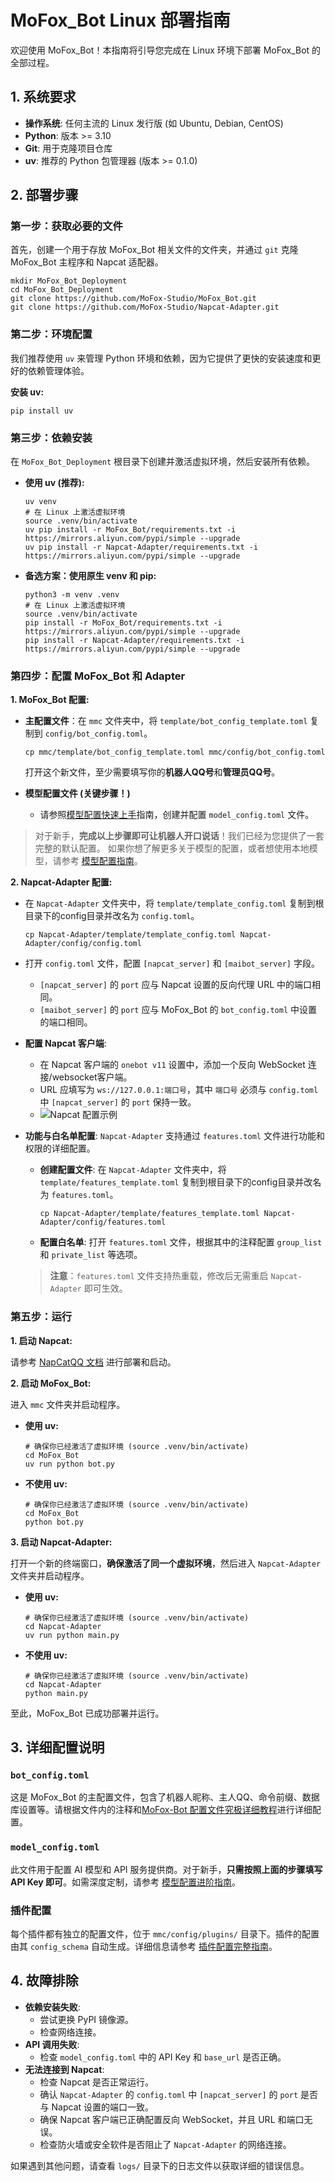 # MoFox_Bot Linux 部署指南

欢迎使用 MoFox_Bot！本指南将引导您完成在 Linux 环境下部署 MoFox_Bot 的全部过程。

## 1. 系统要求

- **操作系统**: 任何主流的 Linux 发行版 (如 Ubuntu, Debian, CentOS)
- **Python**: 版本 >= 3.10
- **Git**: 用于克隆项目仓库
- **uv**: 推荐的 Python 包管理器 (版本 >= 0.1.0)

## 2. 部署步骤

### 第一步：获取必要的文件

首先，创建一个用于存放 MoFox_Bot 相关文件的文件夹，并通过 `git` 克隆 MoFox_Bot 主程序和 Napcat 适配器。

```shell
mkdir MoFox_Bot_Deployment
cd MoFox_Bot_Deployment
git clone https://github.com/MoFox-Studio/MoFox_Bot.git
git clone https://github.com/MoFox-Studio/Napcat-Adapter.git
```

### 第二步：环境配置

我们推荐使用 `uv` 来管理 Python 环境和依赖，因为它提供了更快的安装速度和更好的依赖管理体验。

**安装 uv:**

```shell
pip install uv
```

### 第三步：依赖安装

在 `MoFox_Bot_Deployment` 根目录下创建并激活虚拟环境，然后安装所有依赖。

- **使用 uv (推荐):**

  ```shell
  uv venv
  # 在 Linux 上激活虚拟环境
  source .venv/bin/activate
  uv pip install -r MoFox_Bot/requirements.txt -i https://mirrors.aliyun.com/pypi/simple --upgrade
  uv pip install -r Napcat-Adapter/requirements.txt -i https://mirrors.aliyun.com/pypi/simple --upgrade
  ```

- **备选方案：使用原生 venv 和 pip:**

  ```shell
  python3 -m venv .venv
  # 在 Linux 上激活虚拟环境
  source .venv/bin/activate
  pip install -r MoFox_Bot/requirements.txt -i https://mirrors.aliyun.com/pypi/simple --upgrade
  pip install -r Napcat-Adapter/requirements.txt -i https://mirrors.aliyun.com/pypi/simple --upgrade
  ```

### 第四步：配置 MoFox_Bot 和 Adapter

**1. MoFox_Bot 配置:**

 - **主配置文件**：在 `mmc` 文件夹中，将 `template/bot_config_template.toml` 复制到 `config/bot_config.toml`。
   ```shell
   cp mmc/template/bot_config_template.toml mmc/config/bot_config.toml
   ```
   打开这个新文件，至少需要填写你的**机器人QQ号**和**管理员QQ号**。

 - **模型配置文件 (关键步骤！)**
   - 请参照[模型配置快速上手](guides/quick_start_model_config.md)指南，创建并配置 `model_config.toml` 文件。

 > 对于新手，**完成以上步骤即可让机器人开口说话**！我们已经为您提供了一套完整的默认配置。
 > 如果你想了解更多关于模型的配置，或者想使用本地模型，请参考 [模型配置指南](model_configuration_guide.md)。

**2. Napcat-Adapter 配置:**

- 在 `Napcat-Adapter` 文件夹中，将 `template/template_config.toml` 复制到根目录下的config目录并改名为 `config.toml`。
  ```shell
  cp Napcat-Adapter/template/template_config.toml Napcat-Adapter/config/config.toml
  ```
- 打开 `config.toml` 文件，配置 `[napcat_server]` 和 `[maibot_server]` 字段。
  - `[napcat_server]` 的 `port` 应与 Napcat 设置的反向代理 URL 中的端口相同。
  - `[maibot_server]` 的 `port` 应与 MoFox_Bot 的 `bot_config.toml` 中设置的端口相同。

- **配置 Napcat 客户端**:
  - 在 Napcat 客户端的 `onebot v11` 设置中，添加一个反向 WebSocket 连接/websocket客户端。
  - URL 应填写为 `ws://127.0.0.1:端口号`，其中 `端口号` 必须与 `config.toml` 中 `[napcat_server]` 的 `port` 保持一致。
  - ![Napcat 配置示例](../assets/napcat_websockets_client.png)

- **功能与白名单配置**:
  `Napcat-Adapter` 支持通过 `features.toml` 文件进行功能和权限的详细配置。
  - **创建配置文件**: 在 `Napcat-Adapter` 文件夹中，将 `template/features_template.toml` 复制到根目录下的config目录并改名为 `features.toml`。
    ```shell
    cp Napcat-Adapter/template/features_template.toml Napcat-Adapter/config/features.toml
    ```
  - **配置白名单**: 打开 `features.toml` 文件，根据其中的注释配置 `group_list` 和 `private_list` 等选项。
  > **注意**：`features.toml` 文件支持热重载，修改后无需重启 `Napcat-Adapter` 即可生效。

### 第五步：运行

**1. 启动 Napcat:**

请参考 [NapCatQQ 文档](https://napcat-qq.github.io/) 进行部署和启动。

**2. 启动 MoFox_Bot:**

进入 `mmc` 文件夹并启动程序。

- **使用 uv:**

  ```shell
  # 确保你已经激活了虚拟环境 (source .venv/bin/activate)
  cd MoFox_Bot
  uv run python bot.py
  ```

- **不使用 uv:**

  ```shell
  # 确保你已经激活了虚拟环境 (source .venv/bin/activate)
  cd MoFox_Bot
  python bot.py
  ```

**3. 启动 Napcat-Adapter:**

打开一个新的终端窗口，**确保激活了同一个虚拟环境**，然后进入 `Napcat-Adapter` 文件夹并启动程序。

- **使用 uv:**

  ```shell
  # 确保你已经激活了虚拟环境 (source .venv/bin/activate)
  cd Napcat-Adapter
  uv run python main.py
  ```

- **不使用 uv:**

  ```shell
  # 确保你已经激活了虚拟环境 (source .venv/bin/activate)
  cd Napcat-Adapter
  python main.py
  ```

至此，MoFox_Bot 已成功部署并运行。

## 3. 详细配置说明

### `bot_config.toml`

这是 MoFox_Bot 的主配置文件，包含了机器人昵称、主人QQ、命令前缀、数据库设置等。请根据文件内的注释和[MoFox-Bot 配置文件究极详细教程](bot_config_guide.md)进行详细配置。

### `model_config.toml`

此文件用于配置 AI 模型和 API 服务提供商。对于新手，**只需按照上面的步骤填写 API Key 即可**。如需深度定制，请参考 [模型配置进阶指南](model_configuration_guide.md)。

### 插件配置

每个插件都有独立的配置文件，位于 `mmc/config/plugins/` 目录下。插件的配置由其 `config_schema` 自动生成。详细信息请参考 [插件配置完整指南](../development/plugins/configuration-guide.md)。

## 4. 故障排除

- **依赖安装失败**:
  - 尝试更换 PyPI 镜像源。
  - 检查网络连接。
- **API 调用失败**:
  - 检查 `model_config.toml` 中的 API Key 和 `base_url` 是否正确。
- **无法连接到 Napcat**:
  - 检查 Napcat 是否正常运行。
  - 确认 `Napcat-Adapter` 的 `config.toml` 中 `[napcat_server]` 的 `port` 是否与 Napcat 设置的端口一致。
  - 确保 Napcat 客户端已正确配置反向 WebSocket，并且 URL 和端口无误。
  - 检查防火墙或安全软件是否阻止了 `Napcat-Adapter` 的网络连接。

如果遇到其他问题，请查看 `logs/` 目录下的日志文件以获取详细的错误信息。